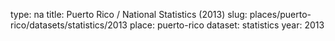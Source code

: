 type: na
title: Puerto Rico / National Statistics (2013)
slug: places/puerto-rico/datasets/statistics/2013
place: puerto-rico
dataset: statistics
year: 2013
